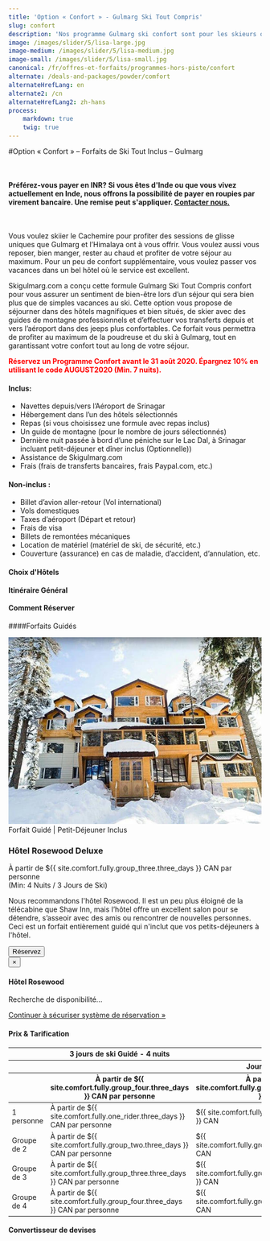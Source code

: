 ```yaml
---
title: 'Option « Confort » - Gulmarg Ski Tout Compris'
slug: confort
description: 'Nos programme Gulmarg ski confort sont pour les skieurs qui veulent rider à Gulmarg (Cachemire, Himalaya) tout en profitant de beaux hôtels confortables'
image: /images/slider/5/lisa-large.jpg
image-medium: /images/slider/5/lisa-medium.jpg
image-small: /images/slider/5/lisa-small.jpg
canonical: /fr/offres-et-forfaits/programmes-hors-piste/confort
alternate: /deals-and-packages/powder/comfort
alternateHrefLang: en
alternate2: /cn
alternateHrefLang2: zh-hans
process:
    markdown: true
    twig: true
---
```


#Option « Confort » – Forfaits de Ski Tout Inclus – Gulmarg
<p class="home-notification" style="margin: 50px 0 50px;"><b>Préférez-vous payer en INR? Si vous êtes d'Inde ou que vous vivez actuellement en Inde, nous offrons la possibilité de payer en roupies par virement bancaire. Une remise peut s'appliquer. <a href="https://skigulmarg.com/fr/contactez-nous" title="Contacter Nous">Contacter nous.</a></b></p>

Vous voulez skiier le Cachemire pour profiter des sessions de glisse uniques que Gulmarg et l’Himalaya ont à vous offrir. Vous voulez aussi vous reposer, bien manger, rester au chaud et profiter de votre séjour au maximum. Pour un peu de confort supplémentaire, vous voulez passer vos vacances dans un bel hôtel où le service est excellent.

Skigulmarg.com a conçu cette formule Gulmarg Ski Tout Compris confort pour vous assurer un sentiment de bien-être lors d’un séjour qui sera bien plus que de simples vacances au ski. Cette option vous propose de séjourner dans des hôtels magnifiques et bien situés, de skier avec des guides de montagne professionnels et d’effectuer vos transferts depuis et vers l’aéroport dans des jeeps plus confortables. Ce forfait vous permettra de profiter au maximum de la poudreuse et du ski à Gulmarg, tout en garantissant votre confort tout au long de votre séjour.

<span style="color:red; font-weight:bold;"> Réservez un Programme Confort avant le 31 août 2020. Épargnez 10% en utilisant le code AUGUST2020 (Min. 7 nuits).</span>

<div class="row">
    <div class="col-sm-6">
        <h4>Inclus:</h4>
        <ul>
            <li>Navettes depuis/vers l’Aéroport de Srinagar</li>
            <li>Hébergement dans l’un des hôtels sélectionnés</li>
            <li>Repas (si vous choisissez une formule avec repas inclus)</li>
            <li>Un guide de montagne (pour le nombre de jours sélectionnés)</li>
            <li>Dernière nuit passée à bord d’une péniche sur le Lac Dal, à Srinagar incluant petit-déjeuner et dîner inclus (Optionnelle))</li>
            <li>Assistance de Skigulmarg.com</li>
            <li>Frais (frais de transferts bancaires, frais Paypal.com, etc.)</li>
        </ul>
    </div>
    <div class="col-sm-6">
        <h4>Non-inclus :</h4>
        <ul>
            <li>Billet d’avion aller-retour (Vol international)</li>
            <li>Vols domestiques</li>
            <li>Taxes d’aéroport (Départ et retour)</li>
            <li>Frais de visa</li>
            <li>Billets de remontées mécaniques</li>
            <li>Location de matériel (matériel de ski, de sécurité, etc.)</li>
            <li>Couverture (assurance) en cas de maladie, d’accident, d’annulation, etc.</li>
        </ul>
    </div>
</div>
<div class="accordion pricing">
      <article class="ac-item" style="margin-bottom:-1px">
          <h4 class="ac-title">Choix d'Hôtels</h4>
          <div class="ac-content" style="display: none;">
              <!-- <h5>Hôtel Shaw Inn</h5>
              Grande valeur! Séjournez dans l’hôtel le plus économique de nos forfaits confort. Le Shaw Inn est petit et intime, propose un service superbe, des chambres spacieuses et confortables et une cuisine délicieuse. L'hôtel est situé à environ 200 mètres de la télécabine de Gulmarg. C'est une excellente option pour votre séjour! Profitez du ski de la Station de Ski de Gulmarg et détendez-vous au Shaw Inn.
              <p><a href="https://www.tripadvisor.fr/Hotel_Review-g317095-d7604869-Reviews-Shaw_Inn-Gulmarg_Baramulla_District_Kashmir_Jammu_and_Kashmir.html" class="more-info m-b-30 block" target="blank">Avis et Images - Hotel Shaw Inn sur Tripadvisor<i class="fa fa-chevron-right" aria-hidden="true"></i></a></p> -->
              <h5>Hôtel Rosewood</h5>
              <p>Nous recommandons vivement l'hôtel Rosewood. Il s'agit d'un établissement magnifique, avec des chambres spacieuses, un service impeccable et des plats délicieux. Il dispose d'un magnifique salon pour se reposer après avoir skié dans l'Himalaya. Installez-vous dans le patio et savourez le moment.Ils sont situés à environ 600 mètres de la télécabine de Gulmarg (par un petit sentier) ou à 900 mètres par la route. L'hôtel dispose évidemment du chauffage central, de belle salle de bain privée et d'un générateur en cas de coupure de courant. Trois types de chambres sont disponibles: deluxe, deluxe-balcon et jacuzzi. Ce forfait est pour leurs chambres de luxe.</p>
              <p><a href="https://www.tripadvisor.fr/Hotel_Review-g317095-d9557308-Reviews-The_Rosewood-Gulmarg_Baramulla_District_Kashmir_Jammu_and_Kashmir.html#apg=319b5a5e5f364ab8b000a8f98ca70f09&ss=3504E2C0754EA3C5EA2C92103E04E29D" class="more-info m-b-30 block" target="blank">Avis et Images - Hotel Rosewood sur Tripadvisor<i class="fa fa-chevron-right" aria-hidden="true"></i></a></p>  
              </div>
      </article>
      <article class="ac-item" style="margin-top: -1px">
          <h4 class="ac-title">Itinéraire Général</h4>
          <div class="ac-content" style="display: none;">
            <ul>
            <li><b>Jour d'arrivée:</b> Transferts de l'aéroport à Gulmarg, collecte de l'équipement (si nécessaire), enregistrement à l'hôtel, première rencontre avec votre guide. Temps libre pour découvrir et apprécier Gulmarg.</li>
            <li><b>Journées de ski:</b> Rencontrez votre guide tôt, skiez les montagnes de l'Himalaya toute la journée, pause déjeuner sur la montagne. Nous recommandons un forfait entièrement guidé. Si vous réservez un forfait semi-guidé, il comprend un minimum de 3 journées de ski guidées. Après votre troisième journée de ski, vous skierez la station de ski de Gulmarg sans guide. S'il vous plaît, soyez très prudent et respectez la montagne.</li>
            <li><b>Dernière journée de ski:</b> Après avoir passé la dernière journée de ski dans l'Himalaya, assurez-vous de rendre le matériel de location. Si vous n'allez pas sur la péniche optionnelle, dégustez un bon repas et prenez le temps de réfléchir à ce beau voyage. Si vous vous rendez à la péniche, votre navette viendra vous chercher vers 16 heures pour vous rendre au lac Dal et profiter d’un bon moment ainsi que d’un repas chaud.</li>
            <li><b>Jour de départ: </b> Quittez Gulmarg ou Srinagar vers l'aéroport de Srinagar. Nous confirmerons votre heure de départ en fonction de l'heure de votre vol.</li>
            </ul>
          </div>
      </article>
      <article class="ac-item" style="margin-top: -1px">
          <h4 class="ac-title">Comment Réserver</h4>
          <div class="ac-content" style="display: none;">
            <ol>
            <li>Sélectionnez votre forfait et cliquez sur "Réserver".</li>
            <li>Choisissez vos dates d'arrivée et de départ. Cliquez sur "Réserver".</li>
            <li>Sélectionnez: 1 Rider, 2, 3 ou 4 Riders. Vérifiez les dates et les prix. Cliquez sur "Continuer". </li>
            <li>Vous pouvez ajouter plus de membres à la réservation. Notez qu'il est possible de naviguer hors de la réservation pour sélectionner des éléments sur une autre page. Toutes vos informations seront toujours disponibles.
              <ol>
                <li>Cliquez sur "Ajouter à la réservation".</li>
                <li>Accédez à l'élément qui vous intéresse - il peut être sur une autre page. Cliquez sur "Réserver".</li>
                <li>Ajustez le nombre de Riders et les dates.</li>
                <li>Vérifier les détails.</li>
                <li>Cliquez sur "Continuer".</li>
                <li>Répétez cette procédure si vous souhaitez ajouter d'autres éléments à votre programme.</li>
              </ol>  
            </li>
            <li>Ajoutez un ou plusieurs « Add-ons » à votre forfait (location d'équipement, de l'héliski, un t-shirt, etc.).
              <ol>
                <li>Cliquez sur l'élément qui vous intéresse.</li>
                <li>Lire les détails.</li>
                <li>Sélectionnez l'onglet "Réserver".</li>
                <li>Ajustez les détails.</li>
                <li>Cliquez sur "Ajouter à la réservation"</li>
                <li>Répétez cette procédure si vous souhaitez ajouter d'autres éléments à votre programme.</li>
              </ol>  
            </li>
            <li>Remplissez le formulaire avec votre nom, email, etc., et cliquez sur "Continuer".</li>
            <li>Si votre date de départ est à plus de 30 jours, vous pouvez verser un acompte ou payer le solde en entier.
            <ul>
              <li>Cliquez sur "Payer le dépôt" ou "Payer le solde en entier".</li>
            </ul>
            </li>
            <li>Vérifiez les détails de votre programme et lisez nos conditions générales.</li>
            <li>Entrez vos informations de carte de crédit.</li>
            <li>Cliquez sur "Payez"</li>
            <li>Terminé. Vous êtes prêt à skier dans l'Himalaya. Nous vous remercions.</li>
            </ol>
            </div>
        </article>
</div>
<!--####Forfaits Semi-Guidés
<div class="row">
    <div class="col-sm-6 m-b-40">
        <div class="package-item-wrap">
            <div class="package-image">
                <span>
                    <img src="/user/themes/skigulmarg/images/packages/comfort/shaw_inn.jpg" alt="">
                </span>
            </div>
            <div class="package-description">
                <span>Semi-Guidé | Petit-Déjeuner Inclus</span>
                <h3>Hôtel Shaw Inn</h3>
                <div class="package-price">
                    À partir de <span>$733 CAN</span> par personne <br>(Min: 7 Nuits / 3 Jours de Ski)
                </div>
                <p>
                    Grande valeur qualité-prix! Ceci est un forfait en Semi-Guidé. Il comprend un minimum de 3 jours de ski avec un guide. De Shaw Inn, soyez à la télécabine Gulmarg en quelques minutes. Profitez du confort et des services tout en ayant la possibilité de visiter d'autres hôtels et restaurants pour le dîner. Super hôtel pour les couples.
                </p>
                <button
                    id="Comfort-Shaw-Breakfast"
                    class="btn btn-rounded btn-outline"
                    type="button"
                    data-target="#modal-checkfront-1"
                    data-toggle="modal"
                    data-checkfront-target="CHECKFRONT_WIDGET_01"
                    data-checkfront-item-id="55"
                    data-checkfront-category-id="13"
                    data-checkfront-options="hidesearch">
                    Réservez
                </button>
                <div class="modal fade" id="modal-checkfront-1" aria-hidden="true">
                    <div class="modal-dialog">
                        <div class="modal-content">
                            <div class="modal-header">
                                <button
                                    class="close"
                                    type="button"
                                    data-dismiss="modal"
                                    aria-hidden="true">
                                    ×
                                </button>
                                <h4 class="modal-title">Hôtel Shaw Inn</h4>
                            </div>
                            <div class="modal-body">
                                <div id="CHECKFRONT_WIDGET_01">
                                    <p class="searching-availability">
                                        Recherche de disponibilité...
                                    </p>
                                </div>
                                <noscript>
                                    <a href="https://skigulmarg.checkfront.com/reserve/" class="font-16">
                                        Continuer à sécuriser système de réservation &raquo;
                                    </a>
                                </noscript>
                                <div class="accordion pricing">
                                    <article class="ac-item">
                                        <h4 class="ac-title">Prix & Tarification</h4>
                                        <div class="ac-content">
                                            <div class="table-container">
                                                <table class="table">
                                                    <thead>
                                                        <tr>
                                                            <th></th>
                                                            <th>3 jours de ski Guidé - 7 nuits</th>
                                                            <th>Extra par nuit</th>
                                                        </tr>
                                                        <tr>
                                                            <th></th>
                                                            <th>À partir de $733 CAN par personne</th>
                                                            <th>À partir de $70 CAN par personne</th>
                                                        </tr>
                                                    </thead>
                                                    <tbody>
                                                        <tr>
                                                            <td>1 personne</td>
                                                            <td>À partir de $1373 CAN par personne</td>
                                                            <td>À partir de $125 CAN par personne</td>
                                                        </tr>
                                                        <tr>
                                                            <td>Groupe de 2</td>
                                                            <td>À partir de $953 CAN par personne</td>
                                                            <td>À partir de $75 CAN par personne</td>
                                                        </tr>
                                                        <tr>
                                                            <td>Groupe de 3</td>
                                                            <td>À partir de $768 CAN par personne</td>
                                                            <td>À partir de $70 CAN par personne</td>
                                                        </tr>
                                                        <tr>
                                                            <td>Groupe de 4</td>
                                                            <td>À partir de $733 CAN par personne</td>
                                                            <td>À partir de $75 CAN par personne</td>
                                                        </tr>
                                                    </tbody>
                                                </table>
                                            </div>
                                        </div>
                                    </article>
                                    <article class="ac-item" style="margin-top: -1px">
                                        <h4 class="ac-title">Convertisseur de devises</h4>
                                        <div class="ac-content">
                                            <div class="currency-converter">
                                                <script src="https://w.fxexchangerate.com/converter.php?fm=CAD&ft=EUR&lg=en&am=1&ty=1"></script>
                                            </div>
                                        </div>
                                    </article>
                                </div>
                            </div>
                        </div>
                    </div>
                </div>
            </div>
        </div>
    </div>
    <div class="col-sm-6 m-b-40">
        <div class="package-item-wrap">
            <div class="package-image">
                <span>
                    <img src="/user/themes/skigulmarg/images/packages/comfort/shaw-comfort.jpg" alt="">
                </span>
            </div>
            <div class="package-description">
                <span>Semi-Guidé | Petit-Déjeuner et Dîner Inclus</span>
                <h3>Hôtel Shaw Inn</h3>
                <div class="package-price">
                    À partir de <span>$790 CAN</span> par personne<br>(Min: 7 Nuits / 3 Jours de Ski)
                </div>
                <p>
                    ​C'est aussi un forfait Semi-Guidé. Il comprend un minimum de 3 jours de ski avec un guide. Cette option comprend tous les petits déjeuners et dîners. Ils servent une excellente cuisine dans une petite salle à manger intime. Les chambres sont spacieuses et très confortables. Ils n'offrent pas de chambres avec des lits séparés.
                </p>
                <button
                    id="Comfort-Shaw-MAP"
                    class="btn btn-rounded btn-outline"
                    type="button"
                    data-target="#modal-checkfront-2"
                    data-toggle="modal"
                    data-checkfront-target="CHECKFRONT_WIDGET_02"
                    data-checkfront-item-id="32"
                    data-checkfront-category-id="13"
                    data-checkfront-options="hidesearch">
                    Réservez
                </button>
                <div class="modal fade" id="modal-checkfront-2" aria-hidden="true">
                    <div class="modal-dialog">
                        <div class="modal-content">
                            <div class="modal-header">
                                <button
                                    class="close"
                                    type="button"
                                    data-dismiss="modal"
                                    aria-hidden="true">
                                    ×
                                </button>
                                <h4 class="modal-title">Hôtel Shaw Inn</h4>
                            </div>
                            <div class="modal-body">
                                <div id="CHECKFRONT_WIDGET_02">
                                    <p class="searching-availability">
                                        Recherche de disponibilité...
                                    </p>
                                </div>
                                <noscript>
                                    <a href="https://skigulmarg.checkfront.com/reserve/" class="font-16">
                                        Continuer à sécuriser système de réservation &raquo;
                                    </a>
                                </noscript>
                                <div class="accordion pricing">
                                    <article class="ac-item">
                                        <h4 class="ac-title">Prix & Tarification</h4>
                                        <div class="ac-content">
                                            <div class="table-container">
                                                <table class="table">
                                                    <thead>
                                                        <tr>
                                                            <th></th>
                                                            <th>3 jours de ski Guidé - 7 nuits</th>
                                                            <th>Extra par nuit</th>
                                                        </tr>
                                                        <tr>
                                                            <th></th>
                                                            <th>À partir de $790 CAN par personne</th>
                                                            <th>À partir de $79 CAN par personne</th>
                                                        </tr>
                                                    </thead>
                                                    <tbody>
                                                        <tr>
                                                            <td>1 personne</td>
                                                            <td>À partir de $1468 CAN par personne</td>
                                                            <td>À partir de $140 CAN par personne</td>
                                                        </tr>
                                                        <tr>
                                                            <td>Groupe de 2</td>
                                                            <td>À partir de $1010 CAN par personne</td>
                                                            <td>À partir de $84 CAN par personne</td>
                                                        </tr>
                                                        <tr>
                                                            <td>Groupe de 3</td>
                                                            <td>À partir de $825 CAN par personne</td>
                                                            <td>À partir de $79 CAN par personne</td>
                                                        </tr>
                                                        <tr>
                                                            <td>Groupe de 4</td>
                                                            <td>À partir de $790 CAN par personne</td>
                                                            <td>À partir de $84 CAN par personne</td>
                                                        </tr>
                                                    </tbody>
                                                </table>
                                            </div>
                                        </div>
                                    </article>
                                    <article class="ac-item" style="margin-top: -1px">
                                        <h4 class="ac-title">Convertisseur de devises</h4>
                                        <div class="ac-content">
                                            <div class="currency-converter">
                                                <script src="https://w.fxexchangerate.com/converter.php?fm=CAD&ft=EUR&lg=en&am=1&ty=1"></script>
                                            </div>
                                        </div>
                                    </article>
                                </div>
                            </div>
                        </div>
                    </div>
                </div>
            </div>
        </div>
    </div>
</div>-->

####Forfaits Guidés
<div class="row" data-item="post-item">
    <!-- <div class="col-sm-6 m-b-40">
        <div class="package-item-wrap">
            <div class="package-image">
                <span>
                    <img src="/user/themes/skigulmarg/images/packages/comfort/shaw-3.jpg" alt="">
                </span>
            </div>
            <div class="package-description">
                <span>Forfait Guidé | Petit-Déjeuner Inclus</span>
                <h3>Hôtel Shaw Inn</h3>
                <div class="package-price">
                    À partir de <span>$568 CAN</span> par personne <br>(Min: 4 Nuits / 3 Jours de Ski)
                </div>
                <p>
                    ​Ceci est un programme entièrement guidé. Vous skierez dans l'Himalaya avec l'un de nos guides de ski locaux, tous les jours et toute la journée. Séjournez dans l’hôtel le plus économique de nos forfaits confort. Abordable, mais très confortable. Cette option ne comprend que les petits déjeuners.
                </p>
                <button
                    id="Comfort-Shaw-FG-Breakfast"
                    class="btn btn-rounded btn-outline"
                    type="button"
                    data-target="#modal-checkfront-3"
                    data-toggle="modal"
                    data-checkfront-target="CHECKFRONT_WIDGET_03"
                    data-checkfront-item-id="60"
                    data-checkfront-category-id="13"
                    data-checkfront-options="hidesearch">
                    Réservez
                </button>
                <div class="modal fade" id="modal-checkfront-3" aria-hidden="true">
                    <div class="modal-dialog">
                        <div class="modal-content">
                            <div class="modal-header">
                                <button
                                    class="close"
                                    type="button"
                                    data-dismiss="modal"
                                    aria-hidden="true">
                                    ×
                                </button>
                                <h4 class="modal-title">Hôtel Shaw Inn</h4>
                            </div>
                            <div class="modal-body">
                                <div id="CHECKFRONT_WIDGET_03">
                                    <p class="searching-availability">
                                        Recherche de disponibilité...
                                    </p>
                                </div>
                                <noscript>
                                    <a href="https://skigulmarg.checkfront.com/reserve/" class="font-16">
                                        Continuer à sécuriser système de réservation &raquo;
                                    </a>
                                </noscript>
                                <div class="accordion pricing">
                                    <article class="ac-item">
                                        <h4 class="ac-title">Prix & Tarification</h4>
                                        <div class="ac-content">
                                            <div class="table-container">
                                                <table class="table">
                                                    <thead>
                                                        <tr>
                                                            <th></th>
                                                            <th>3 jours de ski Guidé - 4 nuits</th>
                                                            <th colspan="4">Extra par jours de Ski + Nuit (par personne)</th>
                                                        </tr>
                                                        <tr>
                                                            <th></th>
                                                            <th></th>
                                                            <th>Jours 4, 5 & 6</th>
                                                            <th>Jours 7 to 13</th>
                                                            <th>Jours 14 to 21</th>
                                                            <!--<th>Jours 22+</th>
                                                        </tr>
                                                        <tr>
                                                            <th></th>
                                                            <th>À partir de $568 CAN par personne</th>
                                                            <th>À partir de $140 CAN</th>
                                                            <th>À partir de $130 CAN</th>
                                                            <th>À partir de $120 CAN</th>
                                                            <!--<th>À partir de $95 CAN</th>
                                                        </tr>
                                                    </thead>
                                                    <tbody>
                                                        <tr>
                                                            <td>1 personne</td>
                                                            <td>À partir de $998 CAN par personne</td>
                                                            <td>$210 CAN</td>
                                                            <td>$190 CAN</td>
                                                            <td>$180 CAN</td>
                                                            <!--<td>$180 CAN</td>
                                                        </tr>
                                                        <tr>
                                                            <td>Groupe de 2</td>
                                                            <td>À partir de $828 CAN par personne</td>
                                                            <td>$200 CAN</td>
                                                            <td>$190 CAN</td>
                                                            <td>$180 CAN</td>
                                                            <!--<td>$140 CAN</td>
                                                        </tr>
                                                        <tr>
                                                            <td>Groupe de 3</td>
                                                            <td>À partir de $628 CAN par personne</td>
                                                            <td>$140 CAN</td>
                                                            <td>$130 CAN</td>
                                                            <td>$120 CAN</td>
                                                            <!--<td>$105 CAN</td>
                                                        </tr>
                                                        <tr>
                                                            <td>Groupe de 4</td>
                                                            <td>À partir de $568 CAN par personne</td>
                                                            <td>$140 CAN</td>
                                                            <td>$130 CAN</td>
                                                            <td>$120 CAN</td>
                                                            <!--<td>$95 CAN</td>
                                                        </tr>
                                                    </tbody>
                                                </table>
                                            </div>
                                        </div>
                                    </article>
                                    <article class="ac-item" style="margin-top: -1px">
                                        <h4 class="ac-title">Convertisseur de devises</h4>
                                        <div class="ac-content">
                                            <div class="currency-converter">
                                                <script src="https://w.fxexchangerate.com/converter.php?fm=CAD&ft=EUR&lg=en&am=1&ty=1"></script>
                                            </div>
                                        </div>
                                    </article>
                                </div>
                            </div>
                        </div>
                    </div>
                </div>
            </div>
        </div>
    </div> -->
    </div>
<div class="row" data-item="post-item">
    <div class="col-sm-6 m-b-40">
        <div class="package-item-wrap">
            <div class="package-image">
                <span>
                    <img src="/user/themes/skigulmarg/images/packages/comfort/rosewood.jpg" alt="">
                </span>
            </div>
            <div class="package-description">
                <span>Forfait Guidé | Petit-Déjeuner Inclus</span>
                <h3>Hôtel Rosewood Deluxe</h3>
                <div class="package-price">
                    À partir de <span>${{ site.comfort.fully.group_three.three_days }} CAN</span> par personne<br>(Min: 4 Nuits / 3 Jours de Ski)
                </div>
                <p>
                    Nous recommandons l'hôtel Rosewood. Il est un peu plus éloigné de la télécabine que Shaw Inn, mais l’hôtel offre un excellent salon pour se détendre, s’asseoir avec des amis ou rencontrer de nouvelles personnes. Ceci est un forfait entièrement guidé qui n'inclut que vos petits-déjeuners à l'hôtel.
                </p>
                <button
                    id="Comfort-Rosewood-FG-MAP"
                    class="btn btn-rounded btn-outline"
                    type="button"
                    data-target="#modal-checkfront-5"
                    data-toggle="modal"
                    data-checkfront-target="CHECKFRONT_WIDGET_05"
                    data-checkfront-item-id="65"
                    data-checkfront-category-id="13"
                    data-checkfront-options="hidesearch">
                    Réservez
                </button>
                <div class="modal fade" id="modal-checkfront-5" aria-hidden="true">
                    <div class="modal-dialog">
                        <div class="modal-content">
                            <div class="modal-header">
                                <button
                                    class="close"
                                    type="button"
                                    data-dismiss="modal"
                                    aria-hidden="true">
                                    ×
                                </button>
                                <h4 class="modal-title">Hôtel Rosewood</h4>
                            </div>
                            <div class="modal-body">
                                <div id="CHECKFRONT_WIDGET_05">
                                    <p class="searching-availability">
                                        Recherche de disponibilité...
                                    </p>
                                </div>
                                <noscript>
                                    <a href="https://skigulmarg.checkfront.com/reserve/" class="font-16">
                                        Continuer à sécuriser système de réservation &raquo;
                                    </a>
                                </noscript>
                                <div class="accordion pricing">
                                    <article class="ac-item">
                                        <h4 class="ac-title">Prix & Tarification</h4>
                                        <div class="ac-content">
                                            <div class="table-container">
                                                <table class="table">
                                                    <thead>
                                                        <tr>
                                                            <th></th>
                                                            <th>3 jours de ski Guidé - 4 nuits</th>
                                                            <th colspan="4">Extra par jours de Ski + Nuit (par personne)</th>
                                                        </tr>
                                                        <tr>
                                                            <th></th>
                                                            <th></th>
                                                            <th>Jours 4, 5 & 6</th>
                                                            <th>Jours 7 to 13</th>
                                                            <th>Jours 14 to 21</th>
                                                            <!--<th>Jours 22+</th>-->
                                                        </tr>
                                                        <tr>
                                                            <th></th>
                                                            <th>À partir de ${{ site.comfort.fully.group_four.three_days }} CAN par personne</th>
                                                            <th>À partir de ${{ site.comfort.fully.group_four.four_six_days }} CAN</th>
                                                            <th>À partir de ${{ site.comfort.fully.group_four.seven_thirteen_days }} CAN</th>
                                                            <th>À partir de ${{ site.comfort.fully.group_four.fourteen_plus_days }} CAN</th>
                                                            <!--<th>À partir de $75 CAN</th>-->
                                                        </tr>
                                                    </thead>
                                                    <tbody>
                                                        <tr>
                                                            <td>1 personne</td>
                                                            <td>À partir de ${{ site.comfort.fully.one_rider.three_days }} CAN par personne</td>
                                                            <td>${{ site.comfort.fully.one_rider.four_six_days }} CAN</td>
                                                            <td>${{ site.comfort.fully.one_rider.seven_thirteen_days }} CAN</td>
                                                            <td>${{ site.comfort.fully.one_rider.fourteen_plus_days }} CAN</td>
                                                            <!--<td>$130 CAN</td>-->
                                                        </tr>
                                                        <tr>
                                                            <td>Groupe de 2</td>
                                                            <td>À partir de ${{ site.comfort.fully.group_two.three_days }} CAN par personne</td>
                                                            <td>${{ site.comfort.fully.group_two.four_six_days }} CAN</td>
                                                            <td>${{ site.comfort.fully.group_two.seven_thirteen_days }} CAN</td>
                                                            <td>${{ site.comfort.fully.group_two.fourteen_plus_days }} CAN</td>
                                                            <!--<td>$120 CAN</td>-->
                                                        </tr>
                                                        <tr>
                                                            <td>Groupe de 3</td>
                                                            <td>À partir de ${{ site.comfort.fully.group_three.three_days }} CAN par personne</td>
                                                            <td>${{ site.comfort.fully.group_three.four_six_days }} CAN</td>
                                                            <td>${{ site.comfort.fully.group_three.seven_thirteen_days }} CAN</td>
                                                            <td>${{ site.comfort.fully.group_three.fourteen_plus_days }} CAN</td>
                                                            <!--<td>$75 CAN</td>-->
                                                        </tr>
                                                        <tr>
                                                            <td>Groupe de 4</td>
                                                            <td>À partir de ${{ site.comfort.fully.group_four.three_days }} CAN par personne</td>
                                                            <td>${{ site.comfort.fully.group_four.four_six_days }} CAN</td>
                                                            <td>${{ site.comfort.fully.group_four.seven_thirteen_days }} CAN</td>
                                                            <td>${{ site.comfort.fully.group_four.fourteen_plus_days }} CAN</td>
                                                            <!--<td>$75 CAN</td>-->
                                                        </tr>
                                                    </tbody>
                                                </table>
                                            </div>
                                        </div>
                                    </article>
                                    <article class="ac-item" style="margin-top: -1px">
                                        <h4 class="ac-title">Convertisseur de devises</h4>
                                        <div class="ac-content">
                                            <div class="currency-converter">
                                                <script src="https://w.fxexchangerate.com/converter.php?fm=CAD&ft=EUR&lg=en&am=1&ty=1"></script>
                                            </div>
                                        </div>
                                    </article>
                                </div>
                            </div>
                        </div>
                    </div>
                </div>
            </div>
        </div>
    </div>
    <!-- <div class="col-sm-6 m-b-40">
        <div class="package-item-wrap">
            <div class="package-image">
                <span>
                    <img src="/user/themes/skigulmarg/images/packages/comfort/rosewood2.jpg" alt="">
                </span>
            </div>
            <div class="package-description">
                <span>Forfait Guidé | Petit-Déjeuner Inclus</span>
                <h3>Hôtel Rosewood Luxury</h3>
                <div class="package-price">
                    À partir de <span>$648 CAN</span> par personne<br>(Min: 4 Nuits / 3 Jours de Ski)
                </div>
                <p>
                    ​C'est le meilleur forfait que nous offrons. Tout ce dont vous avez besoin. Un forfait entièrement guidé, un super hôtel avec une bonne ambiance, une excellente cuisine - petits déjeuners et dîners - et sans stress. L'hôtel Rosewood propose quelques chambres pour deux personnes. Réservez ce forfait, vous ne le regretterez pas.
                </p>
                <button
                    id="Comfort-Rosewood-DX-MAP"
                    class="btn btn-rounded btn-outline"
                    type="button"
                    data-target="#modal-checkfront-6"
                    data-toggle="modal"
                    data-checkfront-target="CHECKFRONT_WIDGET_06"
                    data-checkfront-item-id="70"
                    data-checkfront-category-id="13"
                    data-checkfront-options="hidesearch">
                    Réservez
                </button>
                <div class="modal fade" id="modal-checkfront-6" aria-hidden="true">
                    <div class="modal-dialog">
                        <div class="modal-content">
                            <div class="modal-header">
                                <button
                                    class="close"
                                    type="button"
                                    data-dismiss="modal"
                                    aria-hidden="true">
                                    ×
                                </button>
                                <h4 class="modal-title">Hôtel Rosewood</h4>
                            </div>
                            <div class="modal-body">
                                <div id="CHECKFRONT_WIDGET_06">
                                    <p class="searching-availability">
                                        Recherche de disponibilité...
                                    </p>
                                </div>
                                <noscript>
                                    <a href="https://skigulmarg.checkfront.com/reserve/" class="font-16">
                                        Continuer à sécuriser système de réservation &raquo;
                                    </a>
                                </noscript>
                                <div class="accordion pricing">
                                    <article class="ac-item">
                                        <h4 class="ac-title">Prix & Tarification</h4>
                                        <div class="ac-content">
                                            <div class="table-container">
                                                <table class="table">
                                                    <thead>
                                                        <tr>
                                                            <th></th>
                                                            <th>3 jours de ski Guidé - 4 nuits</th>
                                                            <th colspan="4">Extra par jours de Ski + Nuit (par personne)</th>
                                                        </tr>
                                                        <tr>
                                                            <th></th>
                                                            <th></th>
                                                            <th>Jours 4, 5 & 6</th>
                                                            <th>Jours 7 to 13</th>
                                                            <th>Jours 14 to 21</th>

                                                        </tr>
                                                        <tr>
                                                            <th></th>
                                                            <th>À partir de $648 CAN par personne</th>
                                                            <th>À partir de $160 CAN</th>
                                                            <th>À partir de $150 CAN</th>
                                                            <th>À partir de $140 CAN</th>

                                                        </tr>
                                                    </thead>
                                                    <tbody>
                                                        <tr>
                                                            <td>1 personne</td>
                                                            <td>À partir de $1058 CAN par personne</td>
                                                            <td>$220 CAN</td>
                                                            <td>$200 CAN</td>
                                                            <td>$190 CAN</td>

                                                        </tr>
                                                        <tr>
                                                            <td>Groupe de 2</td>
                                                            <td>À partir de $958 CAN par personne</td>
                                                            <td>$240 CAN</td>
                                                            <td>$230 CAN</td>
                                                            <td>$220 CAN</td>

                                                        </tr>
                                                        <tr>
                                                            <td>Groupe de 3</td>
                                                            <td>À partir de $718 CAN par personne</td>
                                                            <td>$170 CAN</td>
                                                            <td>$160 CAN</td>
                                                            <td>$150 CAN</td>

                                                        </tr>
                                                        <tr>
                                                            <td>Groupe de 4</td>
                                                            <td>À partir de $648 CAN par personne</td>
                                                            <td>$160 CAN</td>
                                                            <td>$150 CAN</td>
                                                            <td>$140 CAN</td>

                                                        </tr>
                                                    </tbody>
                                                </table>
                                            </div>
                                        </div>
                                    </article>
                                    <article class="ac-item" style="margin-top: -1px">
                                        <h4 class="ac-title">Convertisseur de devises</h4>
                                        <div class="ac-content">
                                            <div class="currency-converter">
                                                <script src="https://w.fxexchangerate.com/converter.php?fm=CAD&ft=EUR&lg=en&am=1&ty=1"></script>
                                            </div>
                                        </div>
                                    </article>
                                </div>
                            </div>
                        </div>
                    </div>
                </div>
            </div>
        </div>
    </div> -->
</div>

**Tous les forfaits peuvent êtres adaptés selon vos besoins. N’hésitez pas à [nous contacter](/contactez-nous) pour en savoir plus.**
